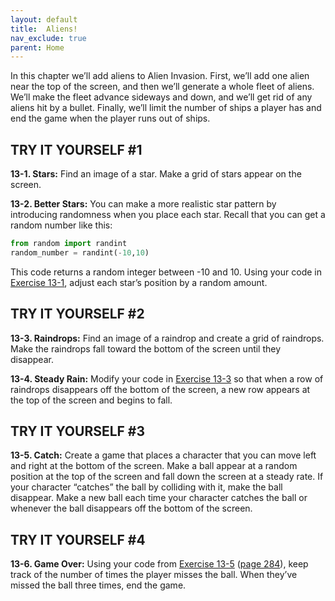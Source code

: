 ```yaml
---
layout: default
title:  Aliens!
nav_exclude: true
parent: Home
---
```


In this chapter we’ll add aliens to Alien Invasion. First, we’ll add one
alien near the top of the screen, and then we’ll generate a whole fleet
of aliens. We’ll make the fleet advance sideways and down, and we’ll get
rid of any aliens hit by a bullet. Finally, we’ll limit the number of
ships a player has and end the game when the player runs out of ships.




<span id="page_276"></span>
## TRY IT YOURSELF #1

<span id="ch13exe1"></span>**13-1. Stars:** Find an image of a star.
Make a grid of stars appear on the screen.

<span id="ch13exe2"></span>**13-2. Better Stars:** You can make a more
realistic star pattern by introducing randomness when you place each
star. Recall that you can get a random number like this:

``` python
from random import randint
random_number = randint(-10,10)
```

This code returns a random integer between -10 and 10. Using your code
in [Exercise 13-1](../chapter_13/tiy-ch13.md), adjust each star&rsquo;s position by a
random amount.

## TRY IT YOURSELF #2

<span id="ch13exe3"></span>**13-3. Raindrops:** Find an image of a
raindrop and create a grid of raindrops. Make the raindrops fall toward
the bottom of the screen until they disappear.

<span id="ch13exe4"></span>**13-4. Steady Rain:** Modify your code in
[Exercise 13-3](../chapter_13/tiy-ch13.md) so that when a row of raindrops
disappears off the bottom of the screen, a new row appears at the top of
the screen and begins to fall.

## TRY IT YOURSELF #3

<span id="ch13exe5"></span>**13-5. Catch:** Create a game that places a
character that you can move left and right at the bottom of the screen.
Make a ball appear at a random position at the top of the screen and
fall down the screen at a steady rate. If your character &ldquo;catches&rdquo; the
ball by colliding with it, make the ball disappear. Make a new ball each
time your character catches the ball or whenever the ball disappears off
the bottom of the screen.



<span id="page_290"></span>
## TRY IT YOURSELF #4

<span id="ch13exe6"></span>**13-6. Game Over:** Using your code from
[Exercise 13-5](../chapter_13/tiy-ch13.md) ([page 284](../chapter_13/tiy-ch13.md)),
keep track of the number of times the player misses the ball. When
they&rsquo;ve missed the ball three times, end the game.

